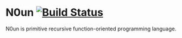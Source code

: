 N0un [![Build Status](https://travis-ci.org/1995hnagamin/N0un.svg?branch=master)](https://travis-ci.org/1995hnagamin/N0un)
=====
N0un is primitive recursive function-oriented programming language.
